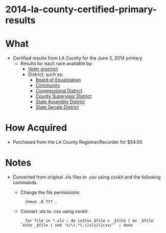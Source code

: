 2014-la-county-certified-primary-results
========================================

What
====

* Certified results from LA County for the June 3, 2014 primary.
    * Results for each race available by:
        * [Voter precinct](https://github.com/SCPR/data/tree/master/2014-la-county-certified-primary-results/results-by-precinct)
        * District, such as:
            * [Board of Equalization](https://github.com/SCPR/data/tree/master/2014-la-county-certified-primary-results/results-by-district/by-board-of-equalization)
            * [Community](https://github.com/SCPR/data/tree/master/2014-la-county-certified-primary-results/results-by-district/by-community)
            * [Congressional District](https://github.com/SCPR/data/tree/master/2014-la-county-certified-primary-results/results-by-district/by-congressional-district)
            * [County Supervisor District](https://github.com/SCPR/data/tree/master/2014-la-county-certified-primary-results/results-by-district/by-county-supervisor-district)
            * [State Assembly District](https://github.com/SCPR/data/tree/master/2014-la-county-certified-primary-results/results-by-district/by-state-assembly-district)
            * [State Senate District](https://github.com/SCPR/data/tree/master/2014-la-county-certified-primary-results/results-by-district/by-state-senate-district)

How Acquired
============

* Purchased from the LA County Registrar/Recorder for $54.00

Notes
=====

* Converted from original .xls files to .csv using csvkit and the following commands.
    * Change the file permissions

            chmod -R 777 .

    * Convert .xls to .csv using csvkit

            for file in *.xls ; do in2csv $file > _$file | mv _$file `echo _$file | sed 's/\(.*\.\)xls/\1csv/'` ; done